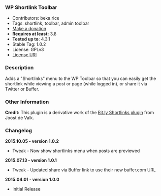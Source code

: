 ### WP Shortlink Toolbar

 - Contributors: beka.rice
 - Tags: shortlink, toolbar, admin toolbar
 - [Make a donation](https://www.paypal.com/cgi-bin/webscr?cmd=_xclick&business=paypal@skyverge.com&item_name=Donation+for+WP+Shortlink+Toolbar)
 - **Requires at least:** 3.8
 - **Tested up to:** 4.3.1
 - Stable Tag: 1.0.2
 - License: GPLv3
 - [License URI](http://www.gnu.org/licenses/gpl-3.0.html)
 
### Description

Adds a "Shortlinks" menu to the WP Toolbar so that you can easily get the shortlink while viewing a post or page (while logged in), or share it via Twitter or Buffer.

### Other Information

**Credit:** This plugin is a derivative work of the [Bit.ly Shortlinks plugin](http://yoast.com/wordpress/bitly-shortlinks/) from Joost de Valk.
 
### Changelog

**2015.10.05 - version 1.0.2**

 * Tweak - Now show shortlinks menu when posts are previewed

**2015.07.13 - version 1.0.1**

 * Tweak - Updated share via Buffer link to use their new buffer.com URL

**2015.04.01 - version 1.0.0**

 * Initial Release